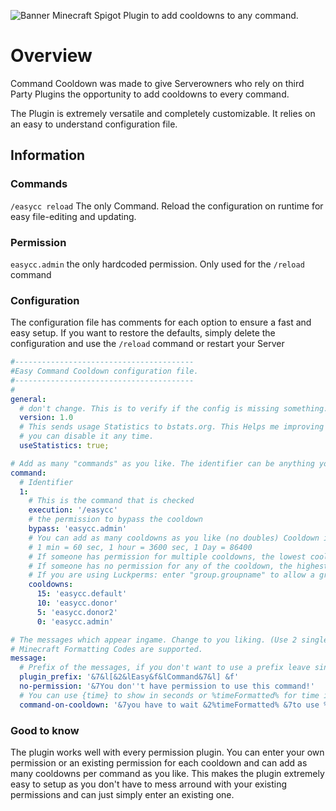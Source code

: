 ![Banner](https://abload.de/img/easycommandcooldown_b7gkum.png)
Minecraft Spigot Plugin to add cooldowns to any command.

# Overview
Command Cooldown was made to give Serverowners who rely on third Party Plugins the opportunity
to add cooldowns to every command.

The Plugin is extremely versatile and completely customizable.
It relies on an easy to understand configuration file.

## Information



### Commands

```/easycc reload``` The only Command. Reload the configuration on runtime for easy file-editing and updating.


### Permission
```easycc.admin``` the only hardcoded permission. Only used for the ```/reload``` command

### Configuration
The configuration file has comments for each option to ensure a fast and easy setup.
If you want to restore the defaults, simply delete the configuration and use the ```/reload``` command or restart your Server

```yaml
#----------------------------------------
#Easy Command Cooldown configuration file.
#----------------------------------------
#
general:
  # don't change. This is to verify if the config is missing something.
  version: 1.0
  # This sends usage Statistics to bstats.org. This Helps me improving the Plugin.
  # you can disable it any time.
  useStatistics: true;

# Add as many "commands" as you like. The identifier can be anything you like but has to be unique
command:
  # Identifier
  1:
    # This is the command that is checked
    execution: '/easycc'
    # the permission to bypass the cooldown
    bypass: 'easycc.admin'
    # You can add as many cooldowns as you like (no doubles) Cooldown in seconds.
    # 1 min = 60 sec, 1 hour = 3600 sec, 1 Day = 86400
    # If someone has permission for multiple cooldowns, the lowest cooldown is taken
    # If someone has no permission for any of the cooldown, the highest is taken.
    # If you are using Luckperms: enter "group.groupname" to allow a group to use the command.
    cooldowns:
      15: 'easycc.default'
      10: 'easycc.donor'
      5: 'easycc.donor2'
      0: 'easycc.admin'

# The messages which appear ingame. Change to you liking. (Use 2 single quotes ('') to escape a single quote)
# Minecraft Formatting Codes are supported.
message:
  # Prefix of the messages, if you don't want to use a prefix leave single quotes ('')
  plugin_prefix: '&7&l[&2&lEasy&f&lCommand&7&l] &f'
  no-permission: '&7You don''t have permission to use this command!'
  # You can use {time} to show in seconds or %timeFormatted% for time in "hrs, min, sec"
  command-on-cooldown: '&7you have to wait &2%timeFormatted% &7to use %command% again'

```
### Good to know
The plugin works well with every permission plugin. You can enter your own permission or an existing permission for each cooldown and
can add as many cooldowns per command as you like. This makes the plugin extremely easy to setup as you don't have to mess arround with
your existing permissions and can just simply enter an existing one.

